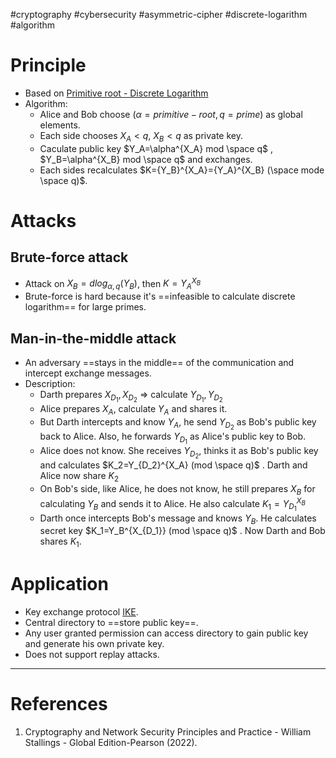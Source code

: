 #cryptography  #cybersecurity #asymmetric-cipher   #discrete-logarithm #algorithm 
# Principle
- Based on [Primitive root - Discrete Logarithm](Primitive%20root%20-%20Discrete%20Logarithm.md)
- Algorithm:
	- Alice and Bob choose $(\alpha=primitive-root, q=prime)$ as global elements. 
	- Each side chooses $X_A < q$, $X_B < q$ as private key.
	- Caculate public key $Y_A=\alpha^{X_A} mod \space q$ ,   $Y_B=\alpha^{X_B} mod \space q$ and exchanges.
	- Each sides recalculates $K={Y_B}^{X_A}={Y_A}^{X_B} (\space mode \space q)$.
# Attacks
## Brute-force attack
- Attack on $X_B=dlog_{\alpha, q}(Y_B)$, then $K={Y_A}^{X_B}$ 
- Brute-force is hard because it's ==infeasible to calculate discrete logarithm== for large primes.
## Man-in-the-middle attack
- An adversary ==stays in the middle== of the communication and intercept exchange messages.
- Description:
	- Darth prepares $X_{D_1}, X_{D_2}$ => calculate $Y_{D_1}, Y_{D_2}$
	- Alice prepares $X_A$, calculate $Y_A$ and shares it.
	- But Darth intercepts and know $Y_A$, he send $Y_{D_2}$ as Bob's public key back to Alice. Also, he forwards $Y_{D_1}$ as Alice's public key to Bob.
	- Alice does not know. She receives $Y_{D_2}$, thinks it as Bob's public key and calculates $K_2=Y_{D_2}^{X_A} (mod \space q)$ . Darth and Alice now share $K_2$ 
	- On Bob's side, like Alice, he does not know, he still prepares $X_B$ for calculating $Y_B$ and sends it to Alice. He also calculate $K_1=Y_{D_1}^{X_B}$ 
	- Darth once intercepts Bob's message and knows $Y_B$. He calculates secret key $K_1=Y_B^{X_{D_1}} (mod \space q)$  . Now Darth and Bob shares $K_1$.

	
# Application
- Key exchange protocol [IKE](IKE.md).
- Central directory to ==store public key==.
- Any user granted permission can access directory to gain public key and generate his own private key.
- Does not support replay attacks.

---
# References
1. Cryptography and Network Security Principles and Practice - William Stallings -  Global Edition-Pearson (2022).
